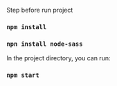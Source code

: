 Step before run project

### `npm install`
### `npn install node-sass`


In the project directory, you can run:

### `npm start`




